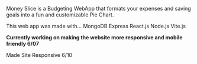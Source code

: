Money Slice is a Budgeting WebApp that formats your expenses and saving goals into a fun and customizable Pie Chart.

This web app was made with...
MongoDB
Express
React.js
Node.js
Vite.js


**Currently working on making the website more responsive and mobile friendly 6/07**


Made Site Responsive 6/10
